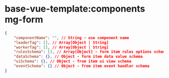 <!--
 * @Author: maggot-code
 * @Date: 2021-01-22 13:35:35
 * @LastEditors: maggot-code
 * @LastEditTime: 2021-01-22 13:36:42
 * @Description: mg-form components README
-->
# base-vue-template:components mg-form

```json
{
    "componentName": "", // String - use component name
    "leaderTag": [], // Array[Object | String]
    "workerTag": [], // Array[Object | String]
	"rulesSchema": [], // Array[Object] - form item rules options schema
    "dataSchema": {}, // Object - form item data value schema
    "uiSchema": {}, // Object - from item ui view schema
    "eventSchema": {} // Object - from item event handler schema
}
```

